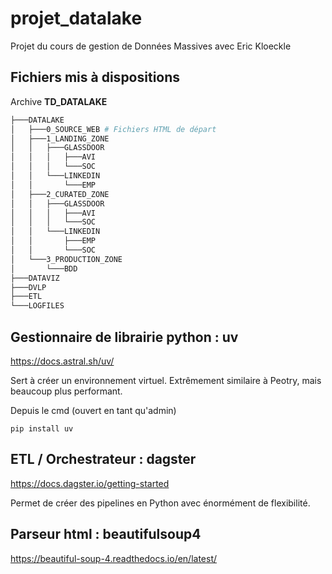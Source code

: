 # projet_datalake
Projet du cours de gestion de Données Massives avec Eric Kloeckle

## Fichiers mis à dispositions

Archive **TD_DATALAKE**

```bash
├───DATALAKE
│   ├───0_SOURCE_WEB # Fichiers HTML de départ
│   ├───1_LANDING_ZONE
│   │   ├───GLASSDOOR
│   │   │   ├───AVI
│   │   │   └───SOC
│   │   └───LINKEDIN
│   │       └───EMP
│   ├───2_CURATED_ZONE
│   │   ├───GLASSDOOR
│   │   │   ├───AVI
│   │   │   └───SOC
│   │   └───LINKEDIN
│   │       ├───EMP
│   │       └───SOC
│   └───3_PRODUCTION_ZONE
│       └───BDD
├───DATAVIZ
├───DVLP
├───ETL
└───LOGFILES
```



 ## Gestionnaire de librairie python : uv
 https://docs.astral.sh/uv/

 Sert à créer un environnement virtuel.
 Extrêmement similaire à Peotry, mais beaucoup plus performant.

Depuis le cmd (ouvert en tant qu'admin)
```
pip install uv
```

## ETL / Orchestrateur : dagster
https://docs.dagster.io/getting-started

Permet de créer des pipelines en Python avec énormément de flexibilité.

## Parseur html : beautifulsoup4
https://beautiful-soup-4.readthedocs.io/en/latest/


